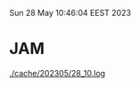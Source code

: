 Sun 28 May 10:46:04 EEST 2023
# JAM
<a href='./cache/202305/28_10.log'>./cache/202305/28_10.log</a>
